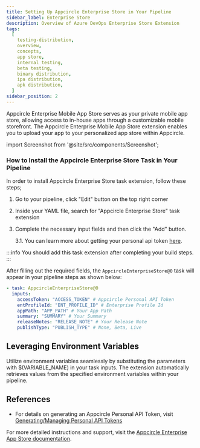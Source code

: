 ```yaml
---
title: Setting Up Appcircle Enterprise Store in Your Pipeline
sidebar_label: Enterprise Store
description: Overview of Azure DevOps Enterprise Store Extension
tags:
  [
    testing-distribution,
    overview,
    concepts,
    app store,
    internal testing,
    beta testing,
    binary distribution,
    ipa distribution,
    apk distribution,
  ]
sidebar_position: 2
---
```


Appcircle Enterprise Mobile App Store serves as your private mobile app store, allowing access to in-house apps through a customizable mobile storefront. The Appcircle Enterprise Mobile App Store extension enables you to upload your app to your personalized app store within Appcircle.

import Screenshot from '@site/src/components/Screenshot';

### How to Install the Appcircle Enterprise Store Task in Your Pipeline

In order to install Appcircle Enterprise Store task extension, follow these steps;

1. Go to your pipeline, click "Edit" button on the top right corner
   <Screenshot url='https://cdn.appcircle.io/docs/assets/testing-distribution-azure-pipeline-edit.png' />
2. Inside your YAML file, search for "Appcircle Enterprise Store" task extension
   <Screenshot url='https://cdn.appcircle.io/docs/assets/ac-app-store-azure-extension-task.png' />
3. Complete the necessary input fields and then click the "Add" button.

   3.1. You can learn more about getting your personal api token [here](https://docs.appcircle.io/appcircle-api/api-authentication#generatingmanaging-the-personal-api-tokens).

:::info
You should add this task extension after completing your build steps.
:::

After filling out the required fields, the `AppcircleEnterpriseStore@0` task will appear in your pipeline steps as shown below:

```yaml
- task: AppcircleEnterpriseStore@0
  inputs:
    accessToken: "ACCESS_TOKEN" # Appcircle Personal API Token
    entProfileId: "ENT_PROFILE_ID" # Enterprise Profile Id
    appPath: "APP_PATH" # Your App Path
    summary: "SUMMARY" # Your Summary
    releaseNotes: "RELEASE_NOTE" # Your Release Note
    publishType: "PUBLISH_TYPE" # None, Beta, Live
```

## Leveraging Environment Variables

Utilize environment variables seamlessly by substituting the parameters with $(VARIABLE_NAME) in your task inputs. The extension automatically retrieves values from the specified environment variables within your pipeline.

## References

- For details on generating an Appcircle Personal API Token, visit [Generating/Managing Personal API Tokens](https://docs.appcircle.io/appcircle-api/api-authentication#generatingmanaging-the-personal-api-tokens)

For more detailed instructions and support, visit the [Appcircle Enterprise App Store documentation](https://appcircle.io/enterprise-app-store).
